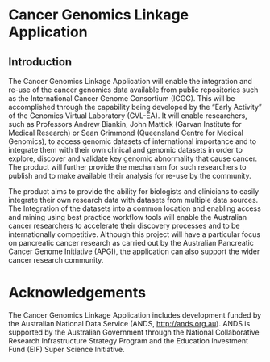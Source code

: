 # Cancer Genomics Linkage Application #

## Introduction ##

The Cancer Genomics Linkage Application will enable the integration and re-use of the cancer genomics data available from public repositories such as the International Cancer Genome Consortium (ICGC). This will be accomplished through the capability being developed by the “Early Activity” of the Genomics Virtual Laboratory (GVL-EA). It will enable researchers, such as Professors Andrew Biankin, John Mattick (Garvan Institute for Medical Research) or Sean Grimmond (Queensland Centre for Medical Genomics), to access genomic datasets of international importance and to integrate them with their own clinical and genomic datasets in order to explore, discover and validate key genomic abnormality that cause cancer. The product will further provide the mechanism for such researchers to publish and to make available their analysis for re-use by the community.

The product aims to provide the ability for biologists and clinicians to easily integrate their own research data with datasets from multiple data sources. The Integration of the datasets into a common location and enabling access and mining using best practice workflow tools will enable the Australian cancer researchers to accelerate their discovery processes and to be internationally competitive. Although this project will have a particular focus on pancreatic cancer research as carried out by the Australian Pancreatic Cancer Genome Initiative (APGI), the application can also support the wider cancer research community.


# Acknowledgements #
The Cancer Genomics Linkage Application includes development funded by the Australian National Data Service (ANDS, http://ands.org.au). ANDS is supported by the Australian Government through the National Collaborative Research Infrastructure Strategy Program and the Education Investment Fund (EIF) Super Science Initiative.